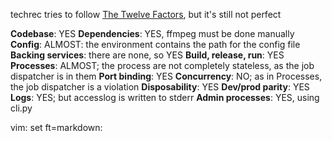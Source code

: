 techrec tries to follow [The Twelve Factors](http://12factor.net/), but it's
still not perfect

**Codebase**: YES
**Dependencies**: YES, ffmpeg must be done manually
**Config**: ALMOST: the environment contains the path for the config file
**Backing services**: there are none, so YES
**Build, release, run**: YES
**Processes**: ALMOST; the process are not completely stateless, as the job
dispatcher is in them
**Port binding**: YES
**Concurrency**: NO; as in Processes, the job dispatcher is a violation
**Disposability**: YES
**Dev/prod parity**: YES
**Logs**: YES; but accesslog is written to stderr
**Admin processes**: YES, using cli.py


vim: set ft=markdown:
